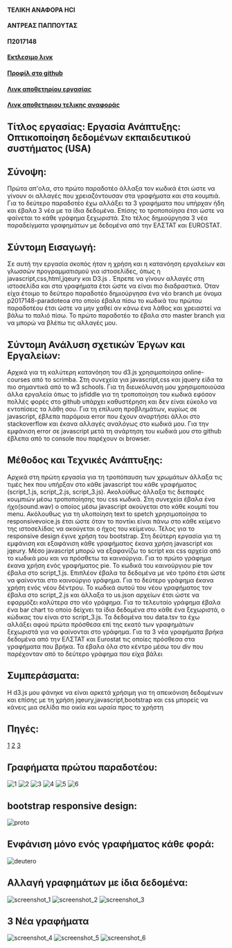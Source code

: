 #### ΤΕΛΙΚΗ ΑΝΑΦΟΡΑ  HCI
#### ΑΝΤΡΕΑΣ ΠΑΠΠΟΥΤΑΣ
#### Π2017148


#### [Εκτλεσιμο λινκ](https://andreaspappoutas.github.io/D3js-US-educational-attainment/ 'Εκτλεσιμο λινκ')

#### [Προφίλ στο github](https://github.com/andreaspappoutas 'Προφίλ στο github')

#### [Λινκ αποθετηρίου εργασίας](https://github.com/andreaspappoutas/D3js-US-educational-attainment 'Λινκ αποθετηρίου εργασίας')

#### [Λινκ αποθετηριου τελικης αναφοράς](https://github.com/andreaspappoutas/HCI-FINAL_REPORT 'Λινκ αποθετηριου τελικης αναφοράς')

## Τίτλος εργασίας: Εργασία Ανάπτυξης: Οπτικοποίηση δεδομένων εκπαιδευτικού συστήματος (USA)

## Σύνοψη:
Πρώτα απ'ολα, στο πρώτο παραδοτέο άλλαξα τον κωδικά έτσι ώστε να γίνουν οι αλλαγές που χρειαζόντουσαν στα γραφήματα και στα κουμπιά. Για το δεύτερο παραδοτέο έχω αλλάξει τα 3 γραφήματα που υπήρχαν ήδη και έβαλα 3 νέα με τα ίδια δεδομένα. Επίσης το τροποποίησα έτσι ώστε να φαίνεται το κάθε γράφημα ξεχωριστά.
Στο τέλος δημιούργησα 3 νέα παραδείγματα γραφημάτων με δεδομένα από την ΕΛΣΤΑΤ και EUROSTAT.
 
## Σύντομη Εισαγωγή:
Σε αυτή την εργασία σκοπός ήταν η χρήση και η κατανόηση εργαλείων και γλωσσών προγραμματισμού για ιστοσελίδες, όπως η javascript,css,html,jqeury και D3.js . Έπρεπε να γίνουν αλλαγές στη ιστοσελίδα και στα γραφήματα έτσι ώστε να είναι πιο διαδραστικά. Όταν είχα έτοιμο το δεύτερο παραδοτέο δημιούργησα ένα νέο branch με όνομα p2017148-paradoteoa στο οποίο έβαλα πίσω το κωδικά του πρώτου παραδοτέου έτσι ώστε να μην χαθεί αν κάνω ένα  λάθος και χρειαστεί να βάλω το παλιό πίσω. Το πρώτο παραδοτέο το έβαλα στο master branch για να μπορώ να βλέπω τις αλλαγές μου.

## Σύντομη Ανάλυση σχετικών Έργων και Εργαλείων:
Αρχικά για τη καλύτερη κατανόηση του d3.js χρησιμοποίησα online-courses από το scrimba. Στη συνεχεία για javascript,css και jquery είδα τα πιο σημαντικά από το w3 schools. Για τη διευκόλυνση μου χρησιμοποιούσα άλλα εργαλεία όπως το jsfiddle για τη τροποποίηση του κωδικά εφόσον πολλές φορές στο github υπάρχει καθυστέρηση και δεν είναι εύκολο να εντοπίσεις τα λάθη σου. Για τη επίλυση προβλημάτων, κυρίως σε javascript, έβλεπα παρόμοια error που έχουν αναρτήσει άλλοι στο stackoverflow και έκανα αλλαγές αναλόγως στο κωδικά μου. Για την εμφάνιση error σε javascript μετά τη ανάρτηση του κωδικά μου στο github έβλεπα από το console που παρέχουν οι browser.

## Μέθοδος και Τεχνικές Ανάπτυξης:
Αρχικά στη πρώτη εργασία για τη τροπόπαυση των χρωμάτων άλλαξα τις τιμές hex που υπήρξαν στο κάθε javascript του κάθε γραφήματος (script_1.js, script_2.js, script_3.js). Ακολούθως άλλαξα τις διεπαφές κουμπιών μέσω τροποποίησης του css κωδικά. Στη συνεχεία έβαλα ένα ήχο(sound.wav) ο οποίος μέσω javascript ακούγεται στο κάθε κουμπί του menu. Ακόλουθως για τη υλοποίηση text to spetch χρησιμοποίησα το responsivevoice.js έτσι ώστε όταν το ποντίκι είναι πάνω στο κάθε κείμενο της ιστοσελίδας να ακούγεται ο ήχος του κείμενου. Τέλος για το responsive design έγινε χρήση του bootstrap. Στη δεύτερη εργασία για τη εμφάνιση και εξαφάνιση κάθε γραφήματος έκανα χρήση javascript και jqeury. Μέσο javascript μπορώ να εξαφανίζω το script και css αρχεία από το κωδικά μου και να πρόσθετω τα καινούργια. Για το πρώτο γράφημα έκανα χρήση ενός γραφήματος pie. Το κωδικά του καινούργιου pie τον έβαλα στο script_1.js. Επιπλέον έβαλα τα δεδομένα με νέο τρόπο έτσι ώστε να φαίνονται στο καινούργιο γράφημα. Για το δεύτερο γράφημα έκανα χρήση ενός νέου δέντρου. Το κωδικά αυτού του νέου γραφήματος τον έβαλα στο script_2.js και άλλαξα το us.json αρχείων έτσι ώστε να εφαρμόζει καλύτερα στο νέο γράφημα. Για το τελευταίο γράφημα έβαλα ένα bar chart το οποίο δείχνει τα ίδια δεδομένα στο κάθε ένα ξεχωριστά, ο κώδικας του είναι στο script_3.js. Τα δεδομένα του data.tsv τα έχω αλλάξει αφού πρώτα πρόσθεσα επί της εκατό των γραφημάτων ξεχωριστά για να φαίνονται στο γράφημα. Για τα 3 νέα γραφήματα βρήκα δεδομένα από την ΕΛΣΤΑΤ και Eurostat τις οποίες πρόσθεσα στα γραφήματα που βρήκα. Τα έβαλα όλα στο κέντρο μέσω του div που παρέχονταν από το δεύτερο γράφημα που είχα βάλει

## Συμπεράσματα:
Η d3.js μου φάνηκε να είναι αρκετά χρήσιμη για τη απεικόνιση δεδομένων και επίσης με τη χρήση
jqeury,javascript,bootstrap και css μπορείς να κάνεις μια σελίδα πιο οικία και ωραία προς το χρήστη

## Πηγές:
[1](https://ec.europa.eu/eurostat/web/products-datasets/-/tin00028 '1')
[2](https://ec.europa.eu/eurostat/web/products-datasets/-/tin00028 '2')
[3](http://www.statistics.gr/el/statistics?p_p_id=documents_WAR_publicationsportlet_INSTANCE_qDQ8fBKKo4lN&p_p_lifecycle=2&p_p_state=normal&p_p_mode=view&p_p_cacheability=cacheLevelPage&p_p_col_id=column-2&p_p_col_count=4&p_p_col_pos=1&_documents_WAR_publicationsportlet_INSTANCE_qDQ8fBKKo4lN_javax.faces.resource=document&_documents_WAR_publicationsportlet_INSTANCE_qDQ8fBKKo4lN_ln=downloadResources&_documents_WAR_publicationsportlet_INSTANCE_qDQ8fBKKo4lN_documentID=105418&_documents_WAR_publicationsportlet_INSTANCE_qDQ8fBKKo4lN_locale=el '3')





## Γραφήματα πρώτου παραδοτέου:
![1](https://user-images.githubusercontent.com/44147982/50220970-6d987400-039c-11e9-96ce-26c2aaeb10dd.png)
![2](https://user-images.githubusercontent.com/44147982/50220976-6fface00-039c-11e9-8797-2c6078068c6a.png)
![3](https://user-images.githubusercontent.com/44147982/50220977-712bfb00-039c-11e9-956a-696bcdbfbdd6.png)
![4](https://user-images.githubusercontent.com/44147982/50220990-72f5be80-039c-11e9-8234-c39fb720a79e.png)
![5](https://user-images.githubusercontent.com/44147982/50220991-7426eb80-039c-11e9-8968-b5163a73ce85.png)
![6](https://user-images.githubusercontent.com/44147982/50220994-75f0af00-039c-11e9-9e38-d45152f22b58.png)

## bootstrap responsive design:
![proto](https://user-images.githubusercontent.com/44147982/50220832-0c70a080-039c-11e9-9fa8-395a77748ee7.gif)





## Ενφάνιση μόνο ενός γραφήματος κάθε φορά:
![deutero](https://user-images.githubusercontent.com/44147982/50220757-e2b77980-039b-11e9-82ad-3e2b57f1d08d.gif)

## Αλλαγή γραφημάτων με ίδια δεδομένα:
![screenshot_1](https://user-images.githubusercontent.com/44147982/50220869-24e0bb00-039c-11e9-9875-60f2cfe3ed46.png)
![screenshot_2](https://user-images.githubusercontent.com/44147982/50220881-2f02b980-039c-11e9-887d-2eb862958caa.png)
![screenshot_3](https://user-images.githubusercontent.com/44147982/50220899-3b871200-039c-11e9-9604-62ffdfb784af.png)

## 3 Νέα γραφήματα
![screenshot_4](https://user-images.githubusercontent.com/44147982/50220914-45a91080-039c-11e9-8196-d982b9c5cb4f.png)
![screenshot_5](https://user-images.githubusercontent.com/44147982/50220924-4e99e200-039c-11e9-8335-7370299de378.png)
![screenshot_6](https://user-images.githubusercontent.com/44147982/50220939-56598680-039c-11e9-9faf-b595d1661aa5.png)



